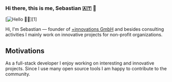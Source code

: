 ### Hi there, this is me, Sebastian  🇦🇹 👋

[![Hello 👋🏻](https://pbs.twimg.com/profile_banners/214395203/1594729195/1500x500)][1]

Hi, I'm Sebastian — founder of [+innovations GmbH](https://www.plus-innovations.com/) and besides consulting activities I mainly work on innovative projects for non-profit organizations.

## Motivations
As a full-stack developer I enjoy working on interesting and innovative projects. Since I use many open source tools I am happy to contribute to the community.

